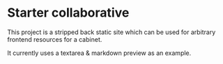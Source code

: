# Starter collaborative

This project is a stripped back static site which can be used for arbitrary frontend resources for a cabinet.

It currently uses a textarea & markdown preview as an example.
